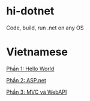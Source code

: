 # hi-dotnet
Code, build, run .net on any OS

# Vietnamese
[Phần 1: Hello World](https://n.khado.me/blog/2016/10/19/hi-dotnet-1.html)

[Phần 2: ASP.net](https://n.khado.me/blog/2017/04/05/hi-dotnet-2.html)

[Phần 3: MVC và WebAPI](https://n.khado.me/blog/2017/04/07/hi-dotnet-3.html)
